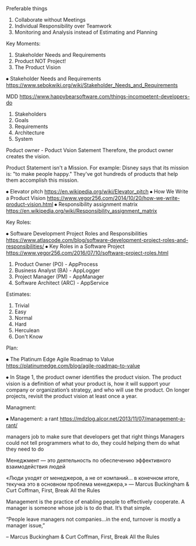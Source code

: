 Preferable things
1.	Collaborate without Meetings
2.	Individual Responsibility over Teamwork
3.	Monitoring and Analysis instead of Estimating and Planning

Key Moments:
1.	Stakeholder Needs and Requirements
2.	Product NOT Project!
3.	The Product Vision

⦁	Stakeholder Needs and Requirements
https://www.sebokwiki.org/wiki/Stakeholder_Needs_and_Requirements

MDD
https://www.happybearsoftware.com/things-incompetent-developers-do

1.	Stakeholders
2.	Goals
3.	Requirements
4.	Architecture
5.	System


Poduct owner - Poduct Vsion Satement
Therefore, the product owner creates the vision. 

Product Statement isn't a Mission. For example: 
Disney says that its mission is: "to make people happy." They've got hundreds of products that help them accomplish this mission.


⦁	Elevator pitch
https://en.wikipedia.org/wiki/Elevator_pitch
⦁	How We Write a Product Vision
https://www.yegor256.com/2014/10/20/how-we-write-product-vision.html
⦁	Responsibility assignment matrix
https://en.wikipedia.org/wiki/Responsibility_assignment_matrix

Key Roles:

⦁	Software Development Project Roles and Responsibilities
https://www.atlascode.com/blog/software-development-project-roles-and-responsibilities/
⦁	Key Roles in a Software Project
https://www.yegor256.com/2016/07/10/software-project-roles.html

1.	Product Owner (PO) - AppProcess
2.	Business Analyst (BA) - AppLogger
3.	Project Manager (PM)  - AppManager
4.	Software Architect (ARC) - AppService

Estimates:

1.	Trivial
2.	Easy
3.	Normal
4.	Hard
5.	Herculean
6.	Don't Know

Plan:

⦁	The Platinum Edge Agile Roadmap to Value
https://platinumedge.com/blog/agile-roadmap-to-value

⦁	In Stage 1, the product owner identifies the product vision. The product vision is a definition of what your product is, how it will support your company or organization’s strategy, and who will use the product. On longer projects, revisit the product vision at least once a year.


Managment:

⦁	Management: a rant
https://mdzlog.alcor.net/2013/11/07/management-a-rant/

managers job to make sure that developers get that right things
Managers could not tell programmers what to do, they could helping them do what they need to do

Менеджмент — это деятельность по обеспечению эффективного взаимодействия людей

«Люди уходят от менеджеров, а не от компаний… в конечном итоге, текучка это в основном проблема менеджера,»
— Marcus Buckingham & Curt Coffman, First, Break All the Rules

Management is the practice of enabling people to effectively cooperate. A manager is someone whose job is to do that. It’s that simple. 

“People leave managers not companies…in the end, turnover is mostly a manager issue,”

– Marcus Buckingham & Curt Coffman, First, Break All the Rules

